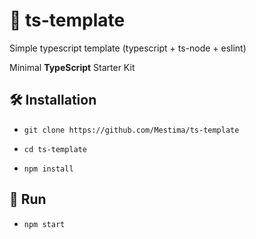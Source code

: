 # 🧰 ts-template
 Simple typescript template (typescript + ts-node + eslint)


Minimal **TypeScript** Starter Kit

## 🛠️ Installation

- `git clone https://github.com/Mestima/ts-template`

- `cd ts-template`

- `npm install`

## 🤖 Run

- `npm start`
